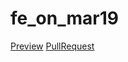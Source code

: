 # fe_on_mar19

[Preview](https://your-name.github.io/your-repo/)
 [PullRequest](https://github.com/your-name/your-repo/pull/1/files)
 
